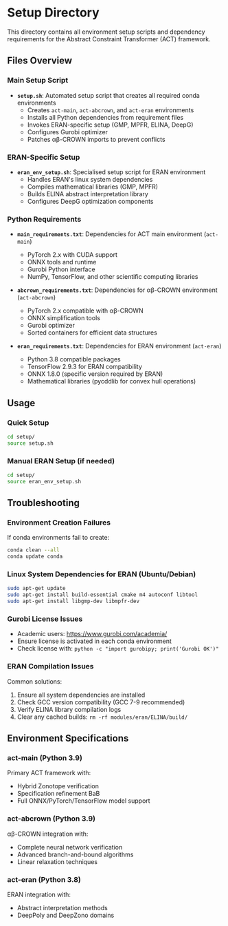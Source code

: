 # Setup Directory

This directory contains all environment setup scripts and dependency requirements for the Abstract Constraint Transformer (ACT) framework.

## Files Overview

### Main Setup Script
- **`setup.sh`**: Automated setup script that creates all required conda environments
  - Creates `act-main`, `act-abcrown`, and `act-eran` environments
  - Installs all Python dependencies from requirement files
  - Invokes ERAN-specific setup (GMP, MPFR, ELINA, DeepG)
  - Configures Gurobi optimizer
  - Patches αβ-CROWN imports to prevent conflicts

### ERAN-Specific Setup
- **`eran_env_setup.sh`**: Specialised setup script for ERAN environment
  - Handles ERAN's linux system dependencies
  - Compiles mathematical libraries (GMP, MPFR)
  - Builds ELINA abstract interpretation library
  - Configures DeepG optimization components

### Python Requirements
- **`main_requirements.txt`**: Dependencies for ACT main environment (`act-main`)
  - PyTorch 2.x with CUDA support
  - ONNX tools and runtime
  - Gurobi Python interface
  - NumPy, TensorFlow, and other scientific computing libraries

- **`abcrown_requirements.txt`**: Dependencies for αβ-CROWN environment (`act-abcrown`)
  - PyTorch 2.x compatible with αβ-CROWN
  - ONNX simplification tools
  - Gurobi optimizer
  - Sorted containers for efficient data structures

- **`eran_requirements.txt`**: Dependencies for ERAN environment (`act-eran`)
  - Python 3.8 compatible packages
  - TensorFlow 2.9.3 for ERAN compatibility
  - ONNX 1.8.0 (specific version required by ERAN)
  - Mathematical libraries (pycddlib for convex hull operations)

## Usage

### Quick Setup
```bash
cd setup/
source setup.sh
```

### Manual ERAN Setup (if needed)
```bash
cd setup/
source eran_env_setup.sh
```

## Troubleshooting

### Environment Creation Failures
If conda environments fail to create:
```bash
conda clean --all
conda update conda
```

### Linux System Dependencies for ERAN (Ubuntu/Debian)
```bash
sudo apt-get update
sudo apt-get install build-essential cmake m4 autoconf libtool
sudo apt-get install libgmp-dev libmpfr-dev
```

### Gurobi License Issues
- Academic users: https://www.gurobi.com/academia/
- Ensure license is activated in each conda environment
- Check license with: `python -c "import gurobipy; print('Gurobi OK')"`

### ERAN Compilation Issues
Common solutions:
1. Ensure all system dependencies are installed
2. Check GCC version compatibility (GCC 7-9 recommended)
3. Verify ELINA library compilation logs
4. Clear any cached builds: `rm -rf modules/eran/ELINA/build/`

## Environment Specifications

### act-main (Python 3.9)
Primary ACT framework with:
- Hybrid Zonotope verification
- Specification refinement BaB
- Full ONNX/PyTorch/TensorFlow model support

### act-abcrown (Python 3.9)
αβ-CROWN integration with:
- Complete neural network verification
- Advanced branch-and-bound algorithms
- Linear relaxation techniques

### act-eran (Python 3.8)
ERAN integration with:
- Abstract interpretation methods
- DeepPoly and DeepZono domains
